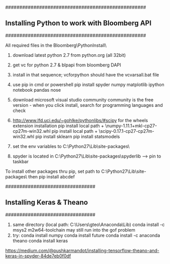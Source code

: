
##################################################
## Installing Python to work with Bloomberg API ##
##################################################

All required files in the Bloomberg\PythonInstall\

1. download latest python 2.7 from python.org (all 32bit)
2. get vc for python 2.7 & blpapi from bloomberg DAPI
3. install in that sequence; vcforpython should have the vcvarsall.bat file
4. use pip in cmd or powershell
   pip install  spyder
                numpy
                matplotlib
                ipython
                notebook
		pandas
		nose
5. download microsoft visual studio community
   community is the free version - when you click install, search for programming languages and check
6. http://www.lfd.uci.edu/~gohlke/pythonlibs/#scipy for the wheels extension installation
   pip install local path + \numpy-1.11.1+mkl-cp27-cp27m-win32.whl
   pip install local path + \scipy-0.17.1-cp27-cp27m-win32.whl
   pip install sklearn
   pip install statsmodels

7. set the env variables to C:\Python27\Lib\site-packages\
8. spyder is located in C:\Python27\Lib\site-packages\spyderlib --> pin to taskbar

To install other packages thru pip, set path to C:\Python27\Lib\site-packages\ then pip install abcdef

################################
## Installing Keras & Theano  ##
################################

1. same directory (local path: C:\Users\gteo\Anaconda\Lib\) conda install -c msys2 m2w64-toolchain
   may still run into the gof problem
2. try: conda install numpy
	conda install future
	conda install -c anaconda theano
	conda install keras

https://medium.com/@pushkarmandot/installing-tensorflow-theano-and-keras-in-spyder-84de7eb0f0df
